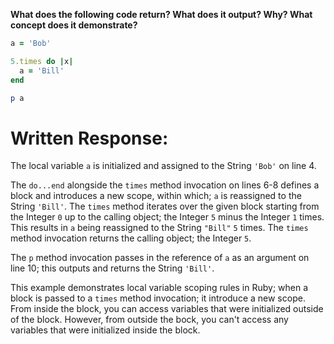**What does the following code return? What does it output? Why? What concept does it demonstrate?**

```ruby
a = 'Bob'

5.times do |x|
  a = 'Bill'
end

p a
```
# Written Response:

The local variable `a` is initialized and assigned to the String `'Bob'` on line 4.

The `do...end` alongside the `times` method invocation on lines 6-8 defines a block and introduces a new scope, within which; `a` is reassigned to the String `'Bill'`. The `times` method iterates over the given block starting from the Integer `0` up to the calling object; the Integer `5` minus the Integer `1` times. This results in `a` being reassigned to the String `"Bill"` `5` times. The `times` method invocation returns the calling object; the Integer `5`.

The `p` method invocation passes in the reference of `a` as an argument on line 10; this outputs and returns the String `'Bill'`.

This example demonstrates local variable scoping rules in Ruby; when a block is passed to a `times` method invocation; it introduce a new scope. From inside the block, you can access variables that were initialized outside of the block. However, from outside the bock, you can't access any variables that were initialized inside the block.